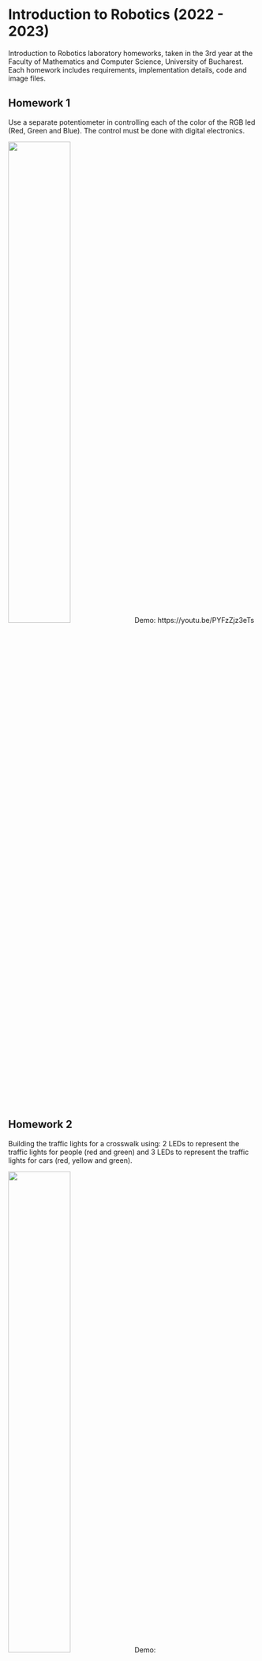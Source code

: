 # Introduction to Robotics (2022 - 2023)
Introduction to Robotics laboratory homeworks, taken in the 3rd year at the Faculty of Mathematics and Computer Science, University of Bucharest. Each homework includes requirements, implementation details, code and image files.

## Homework 1
Use a separate potentiometer in controlling each of the color of the RGB led (Red, Green and Blue).  The control must be done with digital electronics.

<img src="https://user-images.githubusercontent.com/63780942/197807340-74619d9c-2af2-4e26-bccd-e27cbba30da3.png" style="width: 50%;"/>
Demo: https://youtu.be/PYFzZjz3eTs

## Homework 2
Building the traffic lights for a crosswalk using: 2 LEDs to represent the traffic lights for people (red and green) and 3 LEDs to represent the traffic lights for cars (red, yellow and green).

<img src="https://user-images.githubusercontent.com/63780942/199254066-5ec5c23a-67e5-4c3c-aae4-6f16922f32d7.png" style="width: 50%;"/>
Demo: https://youtu.be/DceG4eFD4A0
